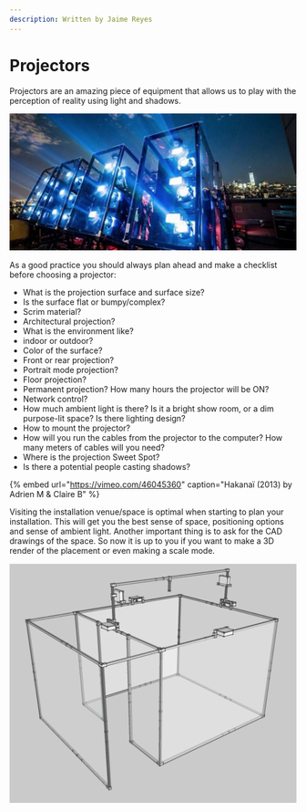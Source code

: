 ```yaml
---
description: Written by Jaime Reyes
---
```


# Projectors

Projectors are an amazing piece of equipment that allows us to play with the perception of reality using light and shadows.

![Large Venue Projectors - Setup by Obscura Digital ](../../../.gitbook/assets/projectorsstack.png)

As a good practice you should always plan ahead and make a checklist before choosing a projector:

* What is the projection surface and surface size?
* Is the surface flat or bumpy/complex?
* Scrim material?
* Architectural projection?
* What is the environment like?
* indoor or outdoor?
* Color of the surface?
* Front or rear projection? 
* Portrait mode projection?
* Floor projection?
* Permanent projection? How many hours the projector will be ON?
* Network control?
* How much ambient light is there? Is it a bright show room, or a dim purpose-lit space? Is there lighting design?
* How to mount the projector?
* How will you run the cables from the projector to the computer? How many meters of cables will you need?
* Where is the projection Sweet Spot?
* Is there a potential people casting shadows?

{% embed url="https://vimeo.com/46045360" caption="Hakanaï \(2013\) by Adrien M & Claire B" %}

Visiting the installation venue/space is optimal when starting to plan your installation. This will get you the best sense of space, positioning options and sense of ambient light.  Another important thing is to ask for the CAD drawings of the space.  So now it is up to you if you want to make a 3D render of the placement or even making a scale mode. 

![3D render layout from Hakana&#xEF;](../../../.gitbook/assets/adrienm-and-claireb_hakanai-_projectorsetup.png)



